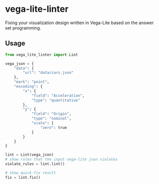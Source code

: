 # vega-lite-linter
Fixing your visualization design written in Vega-Lite based on the answer set programming.

## Usage
```python
from vega_lite_linter import Lint 

vega_json = {
    "data": {
        "url": "data/cars.json"
    },
    "mark": "point",
    "encoding": {
        "x": {
            "field": "Acceleration",
            "type": "quantitative"
        },
        "y": {
            "field": "Origin",
            "type": "nominal",
            "scale": {
                "zero": true
            }
        }
    }
}

lint = Lint(vega_json)
# show rules that the input vega-lite json violates
violate_rules = lint.lint()

# show quick-fix result
fix = lint.fix()

```